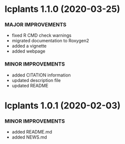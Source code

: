 lcplants 1.1.0 (2020-03-25)
=========================
### MAJOR IMPROVEMENTS
  * fixed R CMD check warnings
  * migrated documentation to Roxygen2
  * added a vignette
  * added webpage

### MINOR IMPROVEMENTS
  * added CITATION information
  * updated description file
  * updated README

lcplants 1.0.1 (2020-02-03)
=========================
### MINOR IMPROVEMENTS
  * added README.md
  * added NEWS.md
  